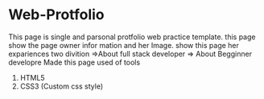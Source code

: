 # Web-Protfolio

This page is single and parsonal protfolio web practice template. this page show the page owner infor mation and her Image. 
show this page her expariences two divition 
 =>About full stack developer 
 => About Begginner developre
Made this page used of tools
 1. HTML5
 2. CSS3 (Custom css style)
 
 
